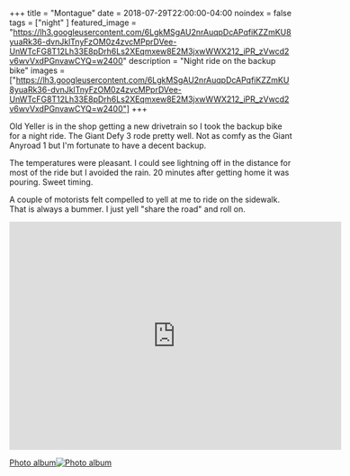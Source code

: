 +++
title =  "Montague"
date = 2018-07-29T22:00:00-04:00
noindex = false
tags = ["night" ]
featured_image = "https://lh3.googleusercontent.com/6LgkMSgAU2nrAuqpDcAPqfiKZZmKU8yuaRk36-dvnJklTnyFzOM0z4zvcMPprDVee-UnWTcFG8T12Lh33E8pDrh6Ls2XEqmxew8E2M3jxwWWX212_iPR_zVwcd2v6wvVxdPGnvawCYQ=w2400"
description = "Night ride on the backup bike"
images = ["https://lh3.googleusercontent.com/6LgkMSgAU2nrAuqpDcAPqfiKZZmKU8yuaRk36-dvnJklTnyFzOM0z4zvcMPprDVee-UnWTcFG8T12Lh33E8pDrh6Ls2XEqmxew8E2M3jxwWWX212_iPR_zVwcd2v6wvVxdPGnvawCYQ=w2400"]
+++

Old Yeller is in the shop getting a new drivetrain so I took the backup bike for a night ride. The Giant Defy 3 rode pretty well. Not as comfy as the Giant Anyroad 1 but I'm fortunate to have a decent backup.

The temperatures were pleasant. I could see lightning off in the distance for most of the ride but I avoided the rain. 20 minutes after getting home it was pouring. Sweet timing.

A couple of motorists felt compelled to yell at me to ride on the sidewalk. That is always a bummer. I just yell "share the road" and roll on. 

 <iframe height='405' width='590' frameborder='0' allowtransparency='true' scrolling='no' src='https://www.strava.com/activities/1736952042/embed/e7be00dbff93bfd66147bbecca37f40217411df4'></iframe>

 [Photo album![Photo album](https://lh3.googleusercontent.com/OY39kC2_nKMw3TABFDJC815a1ebpeDCVmeSbLxaSuFoUf0Z5GPmCSe4FJHIJmuqVcOqdqgBNNqZysGp5UtPaOEgMGBLgTnE9BAcMUZURq6L7UgQJ_jXPPWO-6VDxXRYA6JeWRbLlWDM=w2400)](https://photos.app.goo.gl/p3DQnpq8sg3La7uc6)
